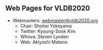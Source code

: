 ## Web Pages for VLDB2020

- Webmasters: <webmaster@vldb2020.org>
   - Chair: Shohei Yokoyama
   - Twitter: Kyoung-Sook Kim
   - Whova: Steven Lynden
   - Web: Akiyoshi Matono